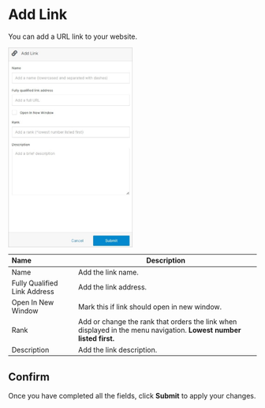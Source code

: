 # Add Link 

You can add a URL link to your website.

<img src="../../../../images/documents9.jpg" alt="documents9" style="width: 50%; display: block"></a>

**Name** | **Description**
:--- | ---
Name | Add the link name.
Fully Qualified Link Address | Add the link address.
Open In New Window | Mark this if link should open in new window.
Rank | Add or change the rank that orders the link when displayed in the menu navigation. **Lowest number listed first.**
Description | Add the link description.

## Confirm

Once you have completed all the fields, click **Submit** to apply your changes.